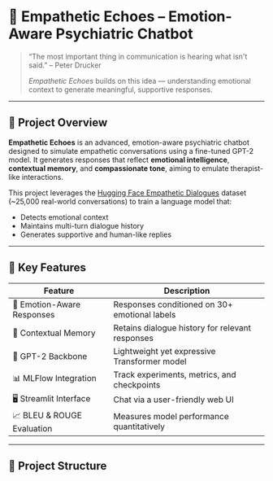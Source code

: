 # 🧠 Empathetic Echoes – Emotion-Aware Psychiatric Chatbot

> “The most important thing in communication is hearing what isn't said.” – Peter Drucker  
>  
> _Empathetic Echoes_ builds on this idea — understanding emotional context to generate meaningful, supportive responses.

---

## 🌟 Project Overview

**Empathetic Echoes** is an advanced, emotion-aware psychiatric chatbot designed to simulate empathetic conversations using a fine-tuned GPT-2 model. It generates responses that reflect **emotional intelligence**, **contextual memory**, and **compassionate tone**, aiming to emulate therapist-like interactions.

This project leverages the [Hugging Face Empathetic Dialogues](https://huggingface.co/datasets/empathetic_dialogues) dataset (~25,000 real-world conversations) to train a language model that:
- Detects emotional context
- Maintains multi-turn dialogue history
- Generates supportive and human-like replies

---

## 🧩 Key Features

| Feature | Description |
|--------|-------------|
| 🤖 Emotion-Aware Responses | Responses conditioned on 30+ emotional labels |
| 🎯 Contextual Memory | Retains dialogue history for relevant responses |
| 🧠 GPT-2 Backbone | Lightweight yet expressive Transformer model |
| 📊 MLFlow Integration | Track experiments, metrics, and checkpoints |
| 🖥️ Streamlit Interface | Chat via a user-friendly web UI |
| 📈 BLEU & ROUGE Evaluation | Measures model performance quantitatively |

---

## 📁 Project Structure

